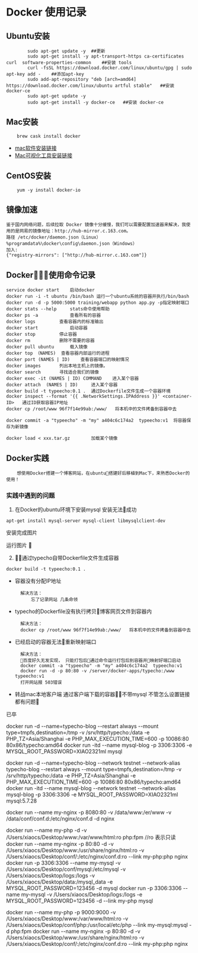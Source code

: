 
# Docker 使用记录
## Ubuntu安装
``` Shell
        sudo apt-get update -y  ##更新
        sudo apt-get install -y apt-transport-https ca-certificates curl  software-properties-common    ##安装 tools
        curl -fsSL https://download.docker.com/linux/ubuntu/gpg | sudo apt-key add -    ##添加apt-key
        sudo add-apt-repository "deb [arch=amd64] https://download.docker.com/linux/ubuntu artful stable"   ##安装 docker-ce
        sudo apt-get update -y
        sudo apt-get install -y docker-ce   ##安装 docker-ce
```
## Mac安装
``` shell
    brew cask install docker
```
- [mac软件安装链接](https://download.docker.com/mac/stable/Docker.dmg)
- [Mac可视化工具安装链接](https://download.docker.com/kitematic/Kitematic-Mac.zip)

## CentOS安装
``` shell
    yum -y install docker-io
```
## 镜像加速
    鉴于国内网络问题，后续拉取 Docker 镜像十分缓慢，我们可以需要配置加速器来解决，我使用的是网易的镜像地址：http://hub-mirror.c.163.com。
    路径 /etc/docker/daemon.json（Linux）
    %programdata%\docker\config\daemon.json（Windows）
    加入:
    {"registry-mirrors": ["http://hub-mirror.c.163.com"]}

## Docker使用命令记录
``` shell
service docker start    启动docker
docker run -i -t ubuntu /bin/bash 运行一个ubuntu系统的容器并执行/bin/bash
docker run -d -p 5000:5000 training/webapp python app.py -p指定映射端口
docker stats --help		stats命令使用帮助
docker ps -a			查看所有的容器
docker logs			查看容器内的标准输出
docker start 			启动容器
docker stop			停止容器
docker rm 			删除不需要的容器
docker pull ubuntu	 	载入镜像
docker top （NAMES)	查看容器内部运行的进程
docker port (NAMES | ID)	查看容器端口的映射情况
docker images 		列出本地主机上的镜像。
docker search 		寻找适合我们的镜像
docker exec -it (NAMES | ID) COMMAND	进入某个容器
docker attach  (NAMES | ID) 	进入某个容器
docker build -t typeecho:0.1 .  通过Dockerfile文件生成一个容器环境
docker inspect --format '{{ .NetworkSettings.IPAddress }}' <container-ID>   通过ID获取容器IP地址
docker cp /root/www 96f7f14e99ab:/www/   将本机中的文件拷备到容器中去

docker commit -a "typeecho" -m "my" a404c6c174a2  typeecho:v1  将容器保存为新镜像

docker load < xxx.tar.gz        加载某个镜像
```
## Docker实践
        想使用Docker搭建一个博客网站，在ubuntu搭建好后移植到Mac下，来熟悉Docker的使用！
### 实践中遇到的问题
1. 在Docker的ubuntu环境下安装mysql 安装无法成功
``` shell
apt-get install mysql-server mysql-client libmysqlclient-dev
```
安装完成图片

运行图片


2. 通过typecho自带Dockerfile文件生成容器
``` shell
docker build -t typeecho:0.1 .
```
- 容器没有分配IP地址


        解决方法：
            忘了记录网站 几条命领

- typecho的Dockerfile没有执行拷贝博客网页文件到容器内
        
        解决方法：
        docker cp /root/www 96f7f14e99ab:/www/   将本机中的文件拷备到容器中去

- 已经启动的容器无法重新映射端口

        解决方法：
        百度好久无发实现， 只能打包后通过命令运行打包后到容器并映射好端口启动
        docker commit -a "typeecho" -m "my" a404c6c174a2  typeecho:v1
        docker run -d -p 80:80 -v /server/docker-apps/typecho:/www typeecho:v1
        打开网站报 503错误

- 转战mac本地客户端 通过客户端下载的容器不带mysql 不管怎么设置链接都有问题

已卒



docker run -d --name=typecho-blog --restart always --mount type=tmpfs,destination=/tmp -v /srv/http/typecho:/data -e PHP_TZ=Asia/Shanghai -e PHP_MAX_EXECUTION_TIME=600 -p 10086:80 80x86/typecho:amd64
docker run -itd --name mysql-blog -p 3306:3306 -e MYSQL_ROOT_PASSWORD=XIAO2321ml mysql

docker run -d --name=typecho-blog --network testnet --network-alias typecho-blog --restart always --mount type=tmpfs,destination=/tmp -v /srv/http/typecho:/data -e PHP_TZ=Asia/Shanghai -e PHP_MAX_EXECUTION_TIME=600 -p 10086:80 80x86/typecho:amd64
docker run -itd --name mysql-blog --network testnet --network-alias mysql-blog -p 3306:3306 -e MYSQL_ROOT_PASSWORD=XIAO2321ml mysql:5.7.28



docker run --name my-nginx -p 8080:80 -v /data/www:/er/www -v /data/conf/conf.d:/etc/nginx/conf.d -d nginx

docker run --name my-php -d -v /Users/xiaocs/Desktop/www:/var/www/html:ro php:fpm                                  //ro 表示只读
docker run --name my-nginx -p 80:80 -d -v /Users/xiaocs/Desktop/www:/usr/share/nginx/html:ro -v /Users/xiaocs/Desktop/conf/:/etc/nginx/conf.d:ro --link my-php:php nginx
docker run -p 3306:3306 --name my-mysql -v /Users/xiaocs/Desktop/conf/mysql:/etc/mysql -v /Users/xiaocs/Desktop/logs:/logs -v /Users/xiaocs/Desktop/data:/mysql_data -e MYSQL_ROOT_PASSWORD=123456 -d mysql
docker run -p 3306:3306 --name my-mysql -v /Users/xiaocs/Desktop/logs:/logs -e MYSQL_ROOT_PASSWORD=123456 -d --link my-php mysql




docker run --name my-php -p 9000:9000 -v /Users/xiaocs/Desktop/www:/var/www/html:ro -v /Users/xiaocs/Desktop/conf/php:/usr/local/etc/php --link my-mysql:mysql -d php:fpm
docker run --name my-nginx -p 80:80 -d -v /Users/xiaocs/Desktop/www:/usr/share/nginx/html:ro -v /Users/xiaocs/Desktop/conf/:/etc/nginx/conf.d:ro --link my-php:php nginx
